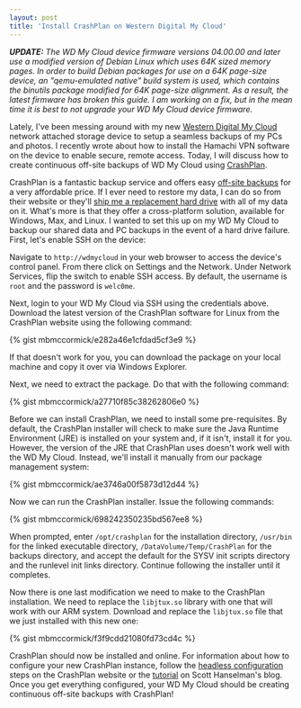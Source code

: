 ```yaml
---
layout: post
title: 'Install CrashPlan on Western Digital My Cloud'
---
```


_**UPDATE:** The WD My Cloud device firmware versions 04.00.00 and later use a modified version of Debian Linux which uses 64K sized memory pages. In order to build Debian packages for use on a 64K page-size device, an "qemu-emulated native" build system is used, which contains the binutils package modified for 64K page-size alignment. As a result, the latest firmware has broken this guide. I am working on a fix, but in the mean time it is best to not upgrade your WD My Cloud device firmware._

Lately, I've been messing around with my new [Western Digital My Cloud](http://www.wdc.com/en/products/products.aspx?id=1140) network attached storage device to setup a seamless backups of my PCs and photos. I recently wrote about how to install the Hamachi VPN software on the device to enable secure, remote access. Today, I will discuss how to create continuous off-site backups of WD My Cloud using [CrashPlan](http://www.code42.com/crashplan/).

CrashPlan is a fantastic backup service and offers easy [off-site backups](http://www.code42.com/crashplan/features/backup-destinations/) for a very affordable price. If I ever need to restore my data, I can do so from their website or they'll [ship me a replacement hard drive](http://support.code42.com/CrashPlan/Latest/Restoring/Restore-To-Door_Overview) with all of my data on it. What's more is that they offer a cross-platform solution, available for Windows, Max, and Linux. I wanted to set this up on my WD My Cloud to backup our shared data and PC backups in the event of a hard drive failure. First, let's enable SSH on the device:

Navigate to `http://wdmycloud` in your web browser to access the device's control panel. From there click on Settings and the Network. Under Network Services, flip the switch to enable SSH access. By default, the username is `root` and the password is `welc0me`.

Next, login to your WD My Cloud via SSH using the credentials above. Download the latest version of the CrashPlan software for Linux from the CrashPlan website using the following command:

{% gist mbmccormick/e282a46e1cfdad5cf3e9 %}

If that doesn't work for you, you can download the package on your local machine and copy it over via Windows Explorer.

Next, we need to extract the package. Do that with the following command:

{% gist mbmccormick/a27710f85c38262806e0 %}

Before we can install CrashPlan, we need to install some pre-requisites. By default, the CrashPlan installer will check to make sure the Java Runtime Environment (JRE) is installed on your system and, if it isn't, install it for you. However, the version of the JRE that CrashPlan uses doesn't work well with the WD My Cloud. Instead, we'll install it manually from our package management system:

{% gist mbmccormick/ae3746a00f5873d12d44 %}

Now we can run the CrashPlan installer. Issue the following commands:

{% gist mbmccormick/698242350235bd567ee8 %}

When prompted, enter `/opt/crashplan` for the installation directory, `/usr/bin` for the linked executable directory, `/DataVolume/Temp/CrashPlan` for the backups directory, and accept the default for the SYSV init scripts directory and the runlevel init links directory. Continue following the installer until it completes.

Now there is one last modification we need to make to the CrashPlan installation. We need to replace the `libjtux.so` library with one that will work with our ARM system. Download and replace the `libjtux.so` file that we just installed with this new one:

{% gist mbmccormick/f3f9cdd21080fd73cd4c %}

CrashPlan should now be installed and online. For information about how to configure your new CrashPlan instance, follow the [headless configuration](http://support.code42.com/CrashPlan/Latest/Configuring/Configuring_A_Headless_Client) steps on the CrashPlan website or the [tutorial](http://www.hanselman.com/blog/UPDATED2014HowToSetupCrashPlanCloudBackupOnASynologyNASRunningDSM50.aspx) on Scott Hanselman's blog. Once you get everything configured, your WD My Cloud should be creating continuous off-site backups with CrashPlan!
